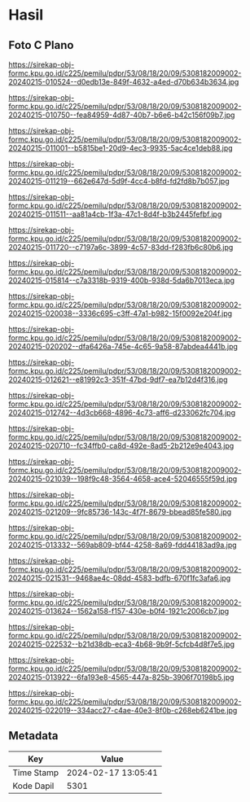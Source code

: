 # Hasil

## Foto C Plano

https://sirekap-obj-formc.kpu.go.id/c225/pemilu/pdpr/53/08/18/20/09/5308182009002-20240215-010524--d0edb13e-849f-4632-a4ed-d70b634b3634.jpg

https://sirekap-obj-formc.kpu.go.id/c225/pemilu/pdpr/53/08/18/20/09/5308182009002-20240215-010750--fea84959-4d87-40b7-b6e6-b42c156f09b7.jpg

https://sirekap-obj-formc.kpu.go.id/c225/pemilu/pdpr/53/08/18/20/09/5308182009002-20240215-011001--b5815be1-20d9-4ec3-9935-5ac4ce1deb88.jpg

https://sirekap-obj-formc.kpu.go.id/c225/pemilu/pdpr/53/08/18/20/09/5308182009002-20240215-011219--662e647d-5d9f-4cc4-b8fd-fd2fd8b7b057.jpg

https://sirekap-obj-formc.kpu.go.id/c225/pemilu/pdpr/53/08/18/20/09/5308182009002-20240215-011511--aa81a4cb-1f3a-47c1-8d4f-b3b2445fefbf.jpg

https://sirekap-obj-formc.kpu.go.id/c225/pemilu/pdpr/53/08/18/20/09/5308182009002-20240215-011720--c7197a6c-3899-4c57-83dd-f283fb6c80b6.jpg

https://sirekap-obj-formc.kpu.go.id/c225/pemilu/pdpr/53/08/18/20/09/5308182009002-20240215-015814--c7a3318b-9319-400b-938d-5da6b7013eca.jpg

https://sirekap-obj-formc.kpu.go.id/c225/pemilu/pdpr/53/08/18/20/09/5308182009002-20240215-020038--3336c695-c3ff-47a1-b982-15f0092e204f.jpg

https://sirekap-obj-formc.kpu.go.id/c225/pemilu/pdpr/53/08/18/20/09/5308182009002-20240215-020202--dfa6426a-745e-4c65-9a58-87abdea4441b.jpg

https://sirekap-obj-formc.kpu.go.id/c225/pemilu/pdpr/53/08/18/20/09/5308182009002-20240215-012621--e81992c3-351f-47bd-9df7-ea7b12d4f316.jpg

https://sirekap-obj-formc.kpu.go.id/c225/pemilu/pdpr/53/08/18/20/09/5308182009002-20240215-012742--4d3cb668-4896-4c73-aff6-d233062fc704.jpg

https://sirekap-obj-formc.kpu.go.id/c225/pemilu/pdpr/53/08/18/20/09/5308182009002-20240215-020710--fc34ffb0-ca8d-492e-8ad5-2b212e9e4043.jpg

https://sirekap-obj-formc.kpu.go.id/c225/pemilu/pdpr/53/08/18/20/09/5308182009002-20240215-021039--198f9c48-3564-4658-ace4-52046555f59d.jpg

https://sirekap-obj-formc.kpu.go.id/c225/pemilu/pdpr/53/08/18/20/09/5308182009002-20240215-021209--9fc85736-143c-4f7f-8679-bbead85fe580.jpg

https://sirekap-obj-formc.kpu.go.id/c225/pemilu/pdpr/53/08/18/20/09/5308182009002-20240215-013332--569ab809-bf44-4258-8a69-fdd44183ad9a.jpg

https://sirekap-obj-formc.kpu.go.id/c225/pemilu/pdpr/53/08/18/20/09/5308182009002-20240215-021531--9468ae4c-08dd-4583-bdfb-670f1fc3afa6.jpg

https://sirekap-obj-formc.kpu.go.id/c225/pemilu/pdpr/53/08/18/20/09/5308182009002-20240215-013624--1562a158-f157-430e-b0f4-1921c2006cb7.jpg

https://sirekap-obj-formc.kpu.go.id/c225/pemilu/pdpr/53/08/18/20/09/5308182009002-20240215-022532--b21d38db-eca3-4b68-9b9f-5cfcb4d8f7e5.jpg

https://sirekap-obj-formc.kpu.go.id/c225/pemilu/pdpr/53/08/18/20/09/5308182009002-20240215-013922--6fa193e8-4565-447a-825b-3906f70198b5.jpg

https://sirekap-obj-formc.kpu.go.id/c225/pemilu/pdpr/53/08/18/20/09/5308182009002-20240215-022019--334acc27-c4ae-40e3-8f0b-c268eb6241be.jpg


## Metadata

| Key        | Value               |
| ---------- | ------------------- |
| Time Stamp | 2024-02-17 13:05:41 |
| Kode Dapil | 5301                |



